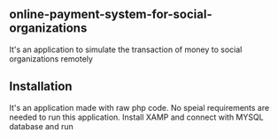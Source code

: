 ## online-payment-system-for-social-organizations
It's an application to simulate the transaction of money to social organizations remotely
## Installation
It's an application made with raw php code. No speial requirements are needed to run this application. Install XAMP and connect with MYSQL database and run
